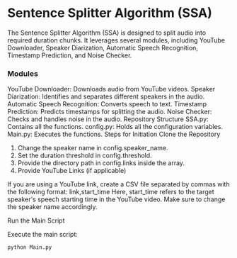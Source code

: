 # Sentence Splitter Algorithm (SSA)
  The Sentence Splitter Algorithm (SSA) is designed to split audio into required duration chunks. It leverages several modules, including YouTube Downloader, Speaker Diarization, Automatic Speech Recognition, Timestamp Prediction, and Noise Checker.

### Modules
  YouTube Downloader: Downloads audio from YouTube videos.
  Speaker Diarization: Identifies and separates different speakers in the audio.
  Automatic Speech Recognition: Converts speech to text.
  Timestamp Prediction: Predicts timestamps for splitting the audio.
  Noise Checker: Checks and handles noise in the audio.
  Repository Structure
  SSA.py: Contains all the functions.
  config.py: Holds all the configuration variables.
  Main.py: Executes the functions.
  Steps for Initiation
  Clone the Repository


1) Change the speaker name in config.speaker_name.
2) Set the duration threshold in config.threshold.
3) Provide the directory path in config.links inside the array.
4) Provide YouTube Links (if applicable)

  If you are using a YouTube link, create a CSV file separated by commas with the following format:
  link,start_time
  Here, start_time refers to the target speaker's speech starting time in the YouTube video. Make sure to change the speaker name accordingly.

Run the Main Script

Execute the main script:

```bash
python Main.py
